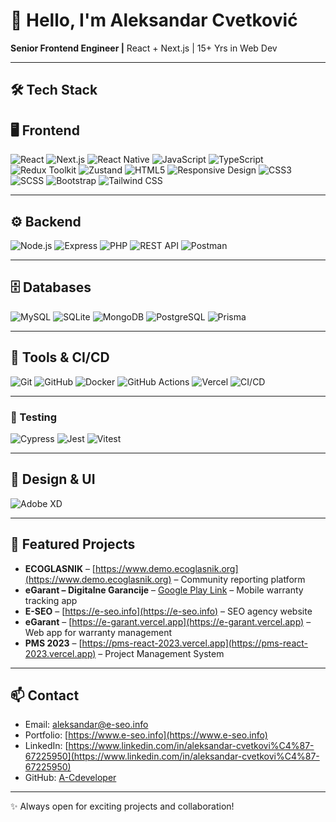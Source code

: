 # 📢 Hello, I'm Aleksandar Cvetković

**Senior Frontend Engineer |** React + Next.js | 15+ Yrs in Web Dev

---

## 🛠️ Tech Stack

## 🖥️ Frontend

![React](https://img.shields.io/badge/React-66788e?style=for-the-badge&logo=react&logoColor=ffffff) ![Next.js](https://img.shields.io/badge/Next.js-66788e?style=for-the-badge&logo=next.js&logoColor=ffffff) ![React Native](https://img.shields.io/badge/React_Native-66788e?style=for-the-badge&logo=react&logoColor=ffffff) ![JavaScript](https://img.shields.io/badge/JavaScript-66788e?style=for-the-badge&logo=javascript&logoColor=ffffff) ![TypeScript](https://img.shields.io/badge/TypeScript-66788e?style=for-the-badge&logo=typescript&logoColor=ffffff) ![Redux Toolkit](https://img.shields.io/badge/Redux_Toolkit-66788e?style=for-the-badge&logo=redux&logoColor=ffffff) ![Zustand](https://img.shields.io/badge/Zustand-66788e?style=for-the-badge&logoColor=ffffff) ![HTML5](https://img.shields.io/badge/HTML5-66788e?style=for-the-badge&logo=html5&logoColor=ffffff) ![Responsive Design](https://img.shields.io/badge/Responsive_Design-66788e?style=for-the-badge&logoColor=ffffff) ![CSS3](https://img.shields.io/badge/CSS3-66788e?style=for-the-badge&logo=css3&logoColor=ffffff) ![SCSS](https://img.shields.io/badge/SCSS-66788e?style=for-the-badge&logo=sass&logoColor=ffffff) ![Bootstrap](https://img.shields.io/badge/Bootstrap-66788e?style=for-the-badge&logo=bootstrap&logoColor=ffffff) ![Tailwind CSS](https://img.shields.io/badge/Tailwind_CSS-66788e?style=for-the-badge&logo=tailwind-css&logoColor=ffffff)

---

## ⚙️ Backend

![Node.js](https://img.shields.io/badge/Node.js-66788e?style=for-the-badge&logo=node.js&logoColor=ffffff) ![Express](https://img.shields.io/badge/Express-66788e?style=for-the-badge&logoColor=ffffff) ![PHP](https://img.shields.io/badge/PHP-66788e?style=for-the-badge&logo=php&logoColor=ffffff) ![REST API](https://img.shields.io/badge/REST_API-66788e?style=for-the-badge&logoColor=ffffff) ![Postman](https://img.shields.io/badge/Postman-66788e?style=for-the-badge&logo=postman&logoColor=ffffff)

---

## 🗄️ Databases

![MySQL](https://img.shields.io/badge/MySQL-66788e?style=for-the-badge&logo=mysql&logoColor=ffffff) ![SQLite](https://img.shields.io/badge/SQLite-66788e?style=for-the-badge&logo=sqlite&logoColor=ffffff) ![MongoDB](https://img.shields.io/badge/MongoDB-66788e?style=for-the-badge&logo=mongodb&logoColor=ffffff) ![PostgreSQL](https://img.shields.io/badge/PostgreSQL-66788e?style=for-the-badge&logo=postgresql&logoColor=ffffff) ![Prisma](https://img.shields.io/badge/Prisma-66788e?style=for-the-badge&logo=prisma&logoColor=ffffff)

---

## 🔧 Tools & CI/CD

![Git](https://img.shields.io/badge/Git-66788e?style=for-the-badge&logo=git&logoColor=ffffff) ![GitHub](https://img.shields.io/badge/GitHub-66788e?style=for-the-badge&logo=github&logoColor=ffffff) ![Docker](https://img.shields.io/badge/Docker-66788e?style=for-the-badge&logo=docker&logoColor=ffffff) ![GitHub Actions](https://img.shields.io/badge/GitHub_Actions-66788e?style=for-the-badge&logo=githubactions&logoColor=ffffff) ![Vercel](https://img.shields.io/badge/Vercel-66788e?style=for-the-badge&logo=vercel&logoColor=ffffff) ![CI/CD](https://img.shields.io/badge/CI/CD-66788e?style=for-the-badge&logoColor=ffffff)

---

### 🧪 Testing

![Cypress](<https://img.shields.io/badge/Cypress-757F99?style=for-the-badge&logo=cypress&logoColor=white&color=rgba(117,133,153,1)>) ![Jest](<https://img.shields.io/badge/Jest-757F99?style=for-the-badge&logo=jest&logoColor=white&color=rgba(117,133,153,1)>) ![Vitest](<https://img.shields.io/badge/Vitest-757F99?style=for-the-badge&logoColor=white&color=rgba(117,133,153,1)>)

---

## 🎨 Design & UI

![Adobe XD](https://img.shields.io/badge/Adobe_XD-66788e?style=for-the-badge&logo=adobexd&logoColor=ffffff)

---

## 🚀 Featured Projects

- **ECOGLASNIK** – [https://www.demo.ecoglasnik.org](https://www.demo.ecoglasnik.org) – Community reporting platform
- **eGarant – Digitalne Garancije** – [Google Play Link](https://play.google.com/store/apps/details?id=com.acdeveloper.egarant) – Mobile warranty tracking app
- **E-SEO** – [https://e-seo.info](https://e-seo.info) – SEO agency website
- **eGarant** – [https://e-garant.vercel.app](https://e-garant.vercel.app) – Web app for warranty management
- **PMS 2023** – [https://pms-react-2023.vercel.app](https://pms-react-2023.vercel.app) – Project Management System

---

## 📫 Contact

- Email: [aleksandar@e-seo.info](mailto:aleksandar@e-seo.info)
- Portfolio: [https://www.e-seo.info](https://www.e-seo.info)
- LinkedIn: [https://www.linkedin.com/in/aleksandar-cvetkovi%C4%87-67225950](https://www.linkedin.com/in/aleksandar-cvetkovi%C4%87-67225950)
- GitHub: [A-Cdeveloper](https://github.com/A-Cdeveloper)

---

✨ Always open for exciting projects and collaboration!
